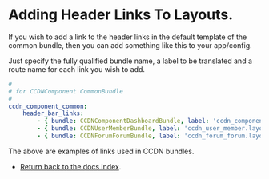 Adding Header Links To Layouts.
===============================

If you wish to add a link to the header links in the default template of the common bundle, then you can  add something like this to your app/config.

Just specify the fully qualified bundle name, a label to be translated and a route name for each link you wish to add.

``` yml
#
# for CCDNComponent CommonBundle
#
ccdn_component_common:
    header_bar_links:
        - { bundle: CCDNComponentDashboardBundle, label: 'ccdn_component_dashboard.layout.header_links.dashboard', route: 'ccdn_component_dashboard_index' }
        - { bundle: CCDNUserMemberBundle, label: 'ccdn_user_member.layout.header_links.members', route: 'ccdn_user_member_index'}
        - { bundle: CCDNForumForumBundle, label: 'ccdn_forum_forum.layout.header_links.forum', route: ccdn_forum_user_category_index }
```

The above are examples of links used in CCDN bundles.

- [Return back to the docs index](index.md).
